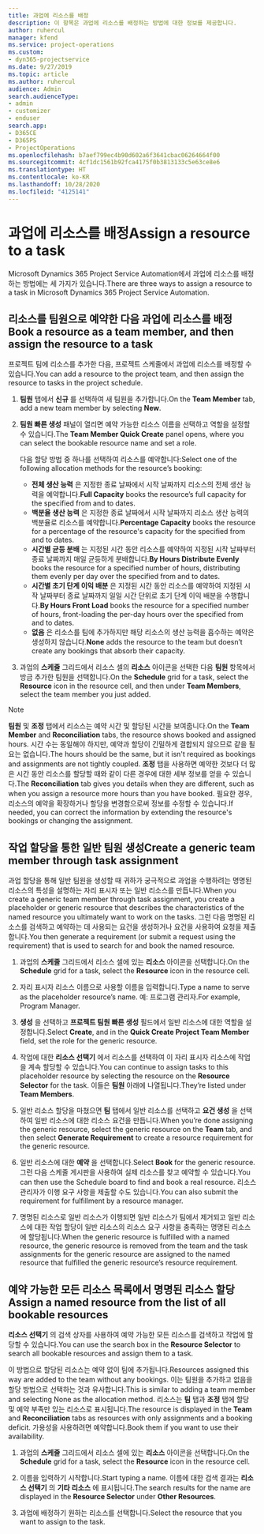 ```yaml
---
title: 과업에 리소스를 배정
description: 이 항목은 과업에 리소스를 배정하는 방법에 대한 정보를 제공합니다.
author: ruhercul
manager: kfend
ms.service: project-operations
ms.custom:
- dyn365-projectservice
ms.date: 9/27/2019
ms.topic: article
ms.author: ruhercul
audience: Admin
search.audienceType:
- admin
- customizer
- enduser
search.app:
- D365CE
- D365PS
- ProjectOperations
ms.openlocfilehash: b7aef799ec4b90d602a6f3641cbac06264664f00
ms.sourcegitcommit: 4cf1dc1561b92fca4175f0b3813133c5e63ce8e6
ms.translationtype: HT
ms.contentlocale: ko-KR
ms.lasthandoff: 10/28/2020
ms.locfileid: "4125141"
---
```

# <a name="assign-a-resource-to-a-task"></a><span data-ttu-id="94bb8-103">과업에 리소스를 배정</span><span class="sxs-lookup"><span data-stu-id="94bb8-103">Assign a resource to a task</span></span>

<span data-ttu-id="94bb8-104">Microsoft Dynamics 365 Project Service Automation에서 과업에 리소스를 배정하는 방법에는 세 가지가 있습니다.</span><span class="sxs-lookup"><span data-stu-id="94bb8-104">There are three ways to assign a resource to a task in Microsoft Dynamics 365 Project Service Automation.</span></span>

## <a name="book-a-resource-as-a-team-member-and-then-assign-the-resource-to-a-task"></a><span data-ttu-id="94bb8-105">리소스를 팀원으로 예약한 다음 과업에 리소스를 배정</span><span class="sxs-lookup"><span data-stu-id="94bb8-105">Book a resource as a team member, and then assign the resource to a task</span></span>

<span data-ttu-id="94bb8-106">프로젝트 팀에 리소스를 추가한 다음, 프로젝트 스케줄에서 과업에 리소스를 배정할 수 있습니다.</span><span class="sxs-lookup"><span data-stu-id="94bb8-106">You can add a resource to the project team, and then assign the resource to tasks in the project schedule.</span></span>

1. <span data-ttu-id="94bb8-107">**팀원** 탭에서 **신규** 를 선택하여 새 팀원을 추가합니다.</span><span class="sxs-lookup"><span data-stu-id="94bb8-107">On the **Team Member** tab, add a new team member by selecting **New**.</span></span> 

2. <span data-ttu-id="94bb8-108">**팀원 빠른 생성** 패널이 열리면 예약 가능한 리소스 이름을 선택하고 역할을 설정할 수 있습니다.</span><span class="sxs-lookup"><span data-stu-id="94bb8-108">The **Team Member Quick Create** panel opens, where you can select the bookable resource name and set a role.</span></span> 

    <span data-ttu-id="94bb8-109">다음 할당 방법 중 하나를 선택하여 리소스를 예약합니다:</span><span class="sxs-lookup"><span data-stu-id="94bb8-109">Select one of the following allocation methods for the resource’s booking:</span></span>

    - <span data-ttu-id="94bb8-110">**전체 생산 능력** 은 지정한 종료 날짜에서 시작 날짜까지 리소스의 전체 생산 능력을 예약합니다.</span><span class="sxs-lookup"><span data-stu-id="94bb8-110">**Full Capacity** books the resource’s full capacity for the specified from and to dates.</span></span>
    - <span data-ttu-id="94bb8-111">**백분율 생산 능력** 은 지정한 종료 날짜에서 시작 날짜까지 리소스 생산 능력의 백분율로 리소스를 예약합니다.</span><span class="sxs-lookup"><span data-stu-id="94bb8-111">**Percentage Capacity** books the resource for a percentage of the resource's capacity for the specified from and to dates.</span></span>
    - <span data-ttu-id="94bb8-112">**시간별 균등 분배** 는 지정된 시간 동안 리소스를 예약하여 지정된 시작 날짜부터 종료 날짜까지 매일 균등하게 분배합니다.</span><span class="sxs-lookup"><span data-stu-id="94bb8-112">**By Hours Distribute Evenly** books the resource for a specified number of hours, distributing them evenly per day over the specified from and to dates.</span></span>
    - <span data-ttu-id="94bb8-113">**시간별 초기 단계 이익 배분** 은 지정된 시간 동안 리소스를 예약하여 지정된 시작 날짜부터 종료 날짜까지 일일 시간 단위로 초기 단계 이익 배분을 수행합니다.</span><span class="sxs-lookup"><span data-stu-id="94bb8-113">**By Hours Front Load** books the resource for a specified number of hours, front-loading the per-day hours over the specified from and to dates.</span></span>
    - <span data-ttu-id="94bb8-114">**없음** 은 리소스를 팀에 추가하지만 해당 리소스의 생산 능력을 흡수하는 예약은 생성하지 않습니다.</span><span class="sxs-lookup"><span data-stu-id="94bb8-114">**None** adds the resource to the team but doesn’t create any bookings that absorb their capacity.</span></span>

3. <span data-ttu-id="94bb8-115">과업의 **스케줄** 그리드에서 리소스 셀의 **리소스** 아이콘을 선택한 다음 **팀원** 항목에서 방금 추가한 팀원을 선택합니다.</span><span class="sxs-lookup"><span data-stu-id="94bb8-115">On the **Schedule** grid for a task, select the **Resource** icon in the resource cell, and then under **Team Members**, select the team member you just added.</span></span> 

> [!NOTE]
> <span data-ttu-id="94bb8-116">**팀원** 및 **조정** 탭에서 리소스는 예약 시간 및 할당된 시간을 보여줍니다.</span><span class="sxs-lookup"><span data-stu-id="94bb8-116">On the **Team Member** and **Reconciliation** tabs, the resource shows booked and assigned hours.</span></span> <span data-ttu-id="94bb8-117">시간 수는 동일해야 하지만, 예약과 할당이 긴밀하게 결합되지 않으므로 같을 필요는 없습니다.</span><span class="sxs-lookup"><span data-stu-id="94bb8-117">The hours should be the same, but it isn't required as bookings and assignments are not tightly coupled.</span></span> <span data-ttu-id="94bb8-118">**조정** 탭을 사용하면 예약한 것보다 더 많은 시간 동안 리소스를 할당할 때와 같이 다른 경우에 대한 세부 정보를 얻을 수 있습니다.</span><span class="sxs-lookup"><span data-stu-id="94bb8-118">The **Reconciliation** tab gives you details when they are different, such as when you assign a resource more hours than you have booked.</span></span> <span data-ttu-id="94bb8-119">필요한 경우, 리소스의 예약을 확장하거나 할당을 변경함으로써 정보를 수정할 수 있습니다.</span><span class="sxs-lookup"><span data-stu-id="94bb8-119">If needed, you can correct the information by extending the resource's bookings or changing the assignment.</span></span>

## <a name="create-a-generic-team-member-through-task-assignment"></a><span data-ttu-id="94bb8-120">작업 할당을 통한 일반 팀원 생성</span><span class="sxs-lookup"><span data-stu-id="94bb8-120">Create a generic team member through task assignment</span></span>

<span data-ttu-id="94bb8-121">과업 할당을 통해 일반 팀원을 생성할 때 귀하가 궁극적으로 과업을 수행하려는 명명된 리소스의 특성을 설명하는 자리 표시자 또는 일반 리소스를 만듭니다.</span><span class="sxs-lookup"><span data-stu-id="94bb8-121">When you create a generic team member through task assignment, you create a placeholder or generic resource that describes the characteristics of the named resource you ultimately want to work on the tasks.</span></span> <span data-ttu-id="94bb8-122">그런 다음 명명된 리소스를 검색하고 예약하는 데 사용되는 요건을 생성하거나 요건을 사용하여 요청을 제출합니다.</span><span class="sxs-lookup"><span data-stu-id="94bb8-122">You then generate a requirement (or submit a request using the requirement) that is used to search for and book the named resource.</span></span>

1. <span data-ttu-id="94bb8-123">과업의 **스케줄** 그리드에서 리소스 셀에 있는 **리소스** 아이콘을 선택합니다.</span><span class="sxs-lookup"><span data-stu-id="94bb8-123">On the **Schedule** grid for a task, select the **Resource** icon in the resource cell.</span></span>

2. <span data-ttu-id="94bb8-124">자리 표시자 리소스 이름으로 사용할 이름을 입력합니다.</span><span class="sxs-lookup"><span data-stu-id="94bb8-124">Type a name to serve as the placeholder resource’s name.</span></span> <span data-ttu-id="94bb8-125">예: 프로그램 관리자.</span><span class="sxs-lookup"><span data-stu-id="94bb8-125">For example, Program Manager.</span></span>

3. <span data-ttu-id="94bb8-126">**생성** 을 선택하고 **프로젝트 팀원 빠른 생성** 필드에서 일반 리소스에 대한 역할을 설정합니다.</span><span class="sxs-lookup"><span data-stu-id="94bb8-126">Select **Create**, and in the **Quick Create Project Team Member** field, set the role for the generic resource.</span></span>

4. <span data-ttu-id="94bb8-127">작업에 대한 **리소스 선택기** 에서 리소스를 선택하여 이 자리 표시자 리소스에 작업을 계속 할당할 수 있습니다.</span><span class="sxs-lookup"><span data-stu-id="94bb8-127">You can continue to assign tasks to this placeholder resource by selecting the resource on the **Resource Selector** for the task.</span></span> <span data-ttu-id="94bb8-128">이들은 **팀원** 아래에 나열됩니다.</span><span class="sxs-lookup"><span data-stu-id="94bb8-128">They’re listed under **Team Members**.</span></span>

5. <span data-ttu-id="94bb8-129">일반 리소스 할당을 마쳤으면 **팀** 탭에서 일반 리소스를 선택하고 **요건 생성** 을 선택하여 일반 리소스에 대한 리소스 요건을 만듭니다.</span><span class="sxs-lookup"><span data-stu-id="94bb8-129">When you’re done assigning the generic resource, select the generic resource on the **Team** tab, and then select **Generate Requirement** to create a resource requirement for the generic resource.</span></span>

6. <span data-ttu-id="94bb8-130">일반 리소스에 대한 **예약** 을 선택합니다.</span><span class="sxs-lookup"><span data-stu-id="94bb8-130">Select **Book** for the generic resource.</span></span> <span data-ttu-id="94bb8-131">그런 다음 스케줄 게시판을 사용하여 실제 리소스를 찾고 예약할 수 있습니다.</span><span class="sxs-lookup"><span data-stu-id="94bb8-131">You can then use the Schedule board to find and book a real resource.</span></span> <span data-ttu-id="94bb8-132">리소스 관리자가 이행 요구 사항을 제출할 수도 있습니다.</span><span class="sxs-lookup"><span data-stu-id="94bb8-132">You can also submit the requirement for fulfillment by a resource manager.</span></span>

7. <span data-ttu-id="94bb8-133">명명된 리소스로 일반 리소스가 이행되면 일반 리소스가 팀에서 제거되고 일반 리소스에 대한 작업 할당이 일반 리소스의 리소스 요구 사항을 충족하는 명명된 리소스에 할당됩니다.</span><span class="sxs-lookup"><span data-stu-id="94bb8-133">When the generic resource is fulfilled with a named resource, the generic resource is removed from the team and the task assignments for the generic resource are assigned to the named resource that fulfilled the generic resource’s resource requirement.</span></span>

## <a name="assign-a-named-resource-from-the-list-of-all-bookable-resources"></a><span data-ttu-id="94bb8-134">예약 가능한 모든 리소스 목록에서 명명된 리소스 할당</span><span class="sxs-lookup"><span data-stu-id="94bb8-134">Assign a named resource from the list of all bookable resources</span></span>

<span data-ttu-id="94bb8-135">**리소스 선택기** 의 검색 상자를 사용하여 예약 가능한 모든 리소스를 검색하고 작업에 할당할 수 있습니다.</span><span class="sxs-lookup"><span data-stu-id="94bb8-135">You can use the search box in the **Resource Selector** to search all bookable resources and assign them to a task.</span></span>

<span data-ttu-id="94bb8-136">이 방법으로 할당된 리소스는 예약 없이 팀에 추가됩니다.</span><span class="sxs-lookup"><span data-stu-id="94bb8-136">Resources assigned this way are added to the team without any bookings.</span></span> <span data-ttu-id="94bb8-137">이는 팀원을 추가하고 없음을 할당 방법으로 선택하는 것과 유사합니다.</span><span class="sxs-lookup"><span data-stu-id="94bb8-137">This is similar to adding a team member and selecting None as the allocation method.</span></span> <span data-ttu-id="94bb8-138">리소스는 **팀** 탭과 **조정** 탭에 할당 및 예약 부족만 있는 리소스로 표시됩니다.</span><span class="sxs-lookup"><span data-stu-id="94bb8-138">The resource is displayed in the **Team** and **Reconciliation** tabs as resources with only assignments and a booking deficit.</span></span> <span data-ttu-id="94bb8-139">가용성을 사용하려면 예약합니다.</span><span class="sxs-lookup"><span data-stu-id="94bb8-139">Book them if you want to use their availability.</span></span>

1. <span data-ttu-id="94bb8-140">과업의 **스케줄** 그리드에서 리소스 셀에 있는 **리소스** 아이콘을 선택합니다.</span><span class="sxs-lookup"><span data-stu-id="94bb8-140">On the **Schedule** grid for a task, select the **Resource** icon in the resource cell.</span></span>

2. <span data-ttu-id="94bb8-141">이름을 입력하기 시작합니다.</span><span class="sxs-lookup"><span data-stu-id="94bb8-141">Start typing a name.</span></span> <span data-ttu-id="94bb8-142">이름에 대한 검색 결과는 **리소스 선택기** 의 **기타 리소스** 에 표시됩니다.</span><span class="sxs-lookup"><span data-stu-id="94bb8-142">The search results for the name are displayed in the **Resource Selector** under **Other Resources**.</span></span>

3. <span data-ttu-id="94bb8-143">과업에 배정하기 원하는 리소스를 선택합니다.</span><span class="sxs-lookup"><span data-stu-id="94bb8-143">Select the resource that you want to assign to the task.</span></span>

